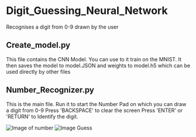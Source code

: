 # Digit_Guessing_Neural_Network
Recognises a digit from 0-9 drawn by the user

## Create_model.py
This file contains the CNN Model. You can use to it train on the MNIST.
It then saves the model to model.JSON and weights to model.h5
which can be used directly by other files

## Number_Recognizer.py
This is the main file. 
Run it to start the Number Pad on which you can draw a digit from 0-9
Press 'BACKSPACE' to clear the screen
Press 'ENTER' or 'RETURN' to Identify the digit.

![Image of number](https://github.com/Xyno18/Digit_Guessing_Neural_Network/blob/main/Screenshots/num5.PNG, "Digit Recogniser")
![Image Guess](https://github.com/Xyno18/Digit_Guessing_Neural_Network/blob/main/Screenshots/guess.PNG, "Guess")
